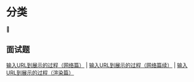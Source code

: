 # 分类

 :star_struck:

## 面试题

[输入URL到展示的过程（网络篇）](mst/mst1.md) | [输入URL到展示的过程（网络篇续）](mst/mst2.md) | [输入URL到展示的过程（渲染篇）](mst/mst3.md)